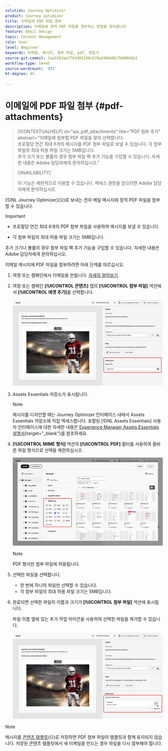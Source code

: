 ```yaml
---
solution: Journey Optimizer
product: journey optimizer
title: 이메일에 PDF 파일 첨부
description: 이메일에 정적 PDF 파일을 첨부하는 방법을 알아봅니다
feature: Email Design
topic: Content Management
role: User
level: Beginner
keywords: 이메일, 메시지, 첨부 파일, pdf, 편집기
source-git-commit: 3aa3203ae7763d81288cb70a2984d017b0006bb3
workflow-type: tm+mt
source-wordcount: '353'
ht-degree: 4%

---
```


# 이메일에 PDF 파일 첨부 {#pdf-attachments}

>[!CONTEXTUALHELP]
>id="ajo_pdf_attachments"
>title="PDF 첨부 추가"
>abstract="이메일에 첨부할 PDF 파일을 찾아 선택합니다.</br>프로필당 연간 최대 6개의 메시지를 PDF 첨부 파일로 보낼 수 있습니다. 각 첨부 파일의 최대 허용 파일 크기는 5MB입니다.</br>추가 크기 또는 볼륨의 경우 첨부 파일 팩 추가 기능을 구입할 수 있습니다. 자세한 내용은 Adobe 담당자에게 문의하십시오."

>[!AVAILABILITY]
>
>이 기능은 제한적으로 이용할 수 있습니다. 액세스 권한을 얻으려면 Adobe 담당자에게 문의하십시오.

[!DNL Journey Optimizer]&#x200B;(으)로 보내는 전자 메일 메시지에 정적 PDF 파일을 첨부할 수 있습니다.

>[!IMPORTANT]
>
>* 프로필당 연간 최대 6개의 PDF 첨부 파일을 사용하여 메시지를 보낼 수 있습니다.
>
>* 각 첨부 파일의 최대 허용 파일 크기는 5MB입니다.
>
>추가 크기나 볼륨의 경우 첨부 파일 팩 추가 기능을 구입할 수 있습니다. 자세한 내용은 Adobe 담당자에게 문의하십시오.

이메일 메시지에 PDF 파일을 첨부하려면 아래 단계를 따르십시오.

1. 여정 또는 캠페인에서 이메일을 만듭니다. [자세히 알아보기](create-email.md)

1. 여정 또는 캠페인 **[!UICONTROL 콘텐츠]** 탭의 **[!UICONTROL 첨부 파일]** 섹션에서 **[!UICONTROL 에셋 추가]**&#x200B;를 선택합니다.

   ![](assets/email-select-pdf.png)

1. Assets Essentials 저장소가 표시됩니다.

   >[!NOTE]
   >
   >메시지를 디자인할 때는 Journey Optimizer 인터페이스 내에서 Assets Essentials 저장소에 직접 액세스합니다. 포함된 [!DNL Assets Essentials] 사용자 인터페이스에 대한 자세한 내용은 [Experience Manager Assets Essentials 설명서](https://experienceleague.adobe.com/docs/experience-manager-assets-essentials/help/introduction.html?lang=ko){target="_blank"}를 참조하세요.

1. **[!UICONTROL MIME 형식]** 섹션의 **[!UICONTROL PDF]** 필터를 사용하여 올바른 파일 형식으로 선택을 제한하십시오.

   ![](assets/email-assets-pdf.png)

   >[!NOTE]
   >
   >PDF 형식만 첨부 파일에 허용됩니다.

1. 선택한 파일을 선택합니다.

   * 한 번에 하나의 파일만 선택할 수 있습니다.
   * 각 첨부 파일의 최대 허용 파일 크기는 5MB입니다.

1. 완료되면 선택한 파일의 이름과 크기가 **[!UICONTROL 첨부 파일]** 섹션에 표시됩니다.

   파일 이름 옆에 있는 추가 작업 아이콘을 사용하여 선택한 파일을 제거할 수 있습니다.

   ![](assets/email-remove-attachment.png)

>[!NOTE]
>
>메시지를 [콘텐츠 템플릿](../content-management/create-content-templates.md)(으)로 저장하면 PDF 첨부 파일이 템플릿과 함께 유지되지 않습니다. 저장된 콘텐츠 템플릿에서 새 이메일을 만드는 경우 파일을 다시 첨부해야 합니다.
